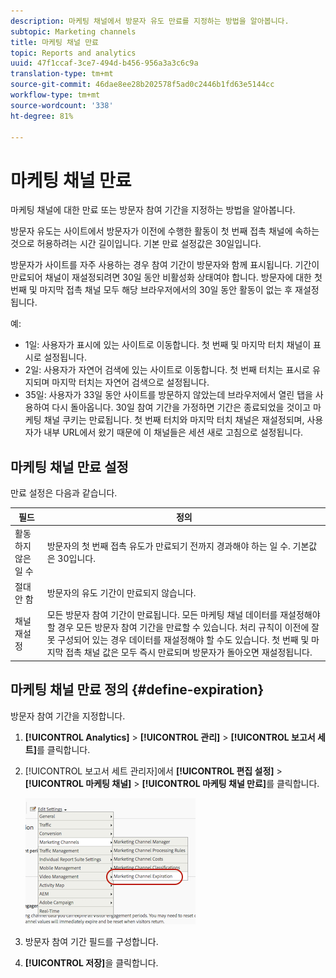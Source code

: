 ```yaml
---
description: 마케팅 채널에서 방문자 유도 만료를 지정하는 방법을 알아봅니다.
subtopic: Marketing channels
title: 마케팅 채널 만료
topic: Reports and analytics
uuid: 47f1ccaf-3ce7-494d-b456-956a3a3c6c9a
translation-type: tm+mt
source-git-commit: 46dae8ee28b202578f5ad0c2446b1fd63e5144cc
workflow-type: tm+mt
source-wordcount: '338'
ht-degree: 81%

---
```



# 마케팅 채널 만료

마케팅 채널에 대한 만료 또는 방문자 참여 기간을 지정하는 방법을 알아봅니다.

방문자 유도는 사이트에서 방문자가 이전에 수행한 활동이 첫 번째 접촉 채널에 속하는 것으로 허용하려는 시간 길이입니다. 기본 만료 설정값은 30일입니다.

방문자가 사이트를 자주 사용하는 경우 참여 기간이 방문자와 함께 표시됩니다. 기간이 만료되어 채널이 재설정되려면 30일 동안 비활성화 상태여야 합니다. 방문자에 대한 첫 번째 및 마지막 접촉 채널 모두 해당 브라우저에서의 30일 동안 활동이 없는 후 재설정됩니다.

예:

* 1일: 사용자가 표시에 있는 사이트로 이동합니다. 첫 번째 및 마지막 터치 채널이 표시로 설정됩니다.
* 2일: 사용자가 자연어 검색에 있는 사이트로 이동합니다. 첫 번째 터치는 표시로 유지되며 마지막 터치는 자연어 검색으로 설정됩니다.
* 35일: 사용자가 33일 동안 사이트를 방문하지 않았는데 브라우저에서 열린 탭을 사용하여 다시 돌아옵니다. 30일 참여 기간을 가정하면 기간은 종료되었을 것이고 마케팅 채널 쿠키는 만료됩니다. 첫 번째 터치와 마지막 터치 채널은 재설정되며, 사용자가 내부 URL에서 왔기 때문에 이 채널들은 세션 새로 고침으로 설정됩니다.

## 마케팅 채널 만료 설정

만료 설정은 다음과 같습니다.

| 필드 | 정의 |
|--- |--- |
| 활동하지 않은 일 수 | 방문자의 첫 번째 접촉 유도가 만료되기 전까지 경과해야 하는 일 수. 기본값은 30입니다. |
| 절대 안 함 | 방문자의 유도 기간이 만료되지 않습니다. |
| 채널 재설정 | 모든 방문자 참여 기간이 만료됩니다.  모든 마케팅 채널 데이터를 재설정해야 할 경우 모든 방문자 참여 기간을 만료할 수 있습니다. 처리 규칙이 이전에 잘못 구성되어 있는 경우 데이터를 재설정해야 할 수도 있습니다. 첫 번째 및 마지막 접촉 채널 값은 모두 즉시 만료되며 방문자가 돌아오면 재설정됩니다. |

## 마케팅 채널 만료 정의 {#define-expiration}

방문자 참여 기간을 지정합니다.

1. **[!UICONTROL Analytics]** > **[!UICONTROL 관리]** > **[!UICONTROL 보고서 세트]**&#x200B;를 클릭합니다.
2. [!UICONTROL 보고서 세트 관리자]에서 **[!UICONTROL 편집 설정]** > **[!UICONTROL 마케팅 채널]** > **[!UICONTROL 마케팅 채널 만료]**&#x200B;를 클릭합니다.

   ![](assets/mchannel_expiration.png)

3. 방문자 참여 기간 필드를 구성합니다.
4. **[!UICONTROL 저장]**&#x200B;을 클릭합니다.

